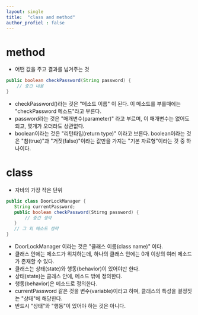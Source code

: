 ```yaml
---
layout: single
title:  "class and method"
author_profiel : false
---
```


# method
- 어떤 값을 주고 결과를 넘겨주는 것

```java
public boolean checkPassword(String password) {
    // 중간 내용
}
```

- checkPassword()라는 것은 "메소드 이름" 이 된다. 이 메소드를 부를때에는 "checkPassword 메소드"라고 부른다.
- password라는 것은 "매개변수(parameter)" 라고 부르며, 이 매개변수는 없어도 되고, 몇개가 오더라도 상관없다. 
- boolean이라는 것은 "리턴타입(return type)" 이라고 브른다. boolean이라는 것은 "참(true)"과 "거짓(false)"이라는 값만을 가지는 "기본 자료형"이라는 것 중 하나이다. 
 

# class
 - 자바의 가장 작은 단위
 
 ```java
 public class DoorLockManager {
    String currentPassword;
    public boolean checkPassword(Stirng password) {
        // 중간 생략
    }
    // 그 외 메소드 생략
 }

 ```
- DoorLockManager 이라는 것은 "클래스 이름(class name)" 이다. 
- 클래스 안에는 메소드가 위치하는데, 하나의 클래스 안에는 0개 이상의 여러 메소드가 존재할 수 있다.
- 클래스는 상태(state)와 행동(behavior)이 있어야만 한다.
- 상태(state)는 클래스 안에, 메소드 밖에 정의한다.
- 행동(behavior)은 메소드로 정의한다.
- currentPassword 같은 것을 변수(variable)이라고 하며, 클래스의 특성을 결정짓는 "상태"에 해당한다.
- 반드시 "상태"와 "행동"이 있어야 하는 것은 아니다.
